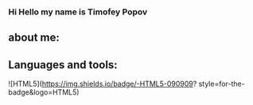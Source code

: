 ### Hi Hello my name is Timofey Popov

## about me: 
## Languages and tools: 
![HTML5](https://img.shields.io/badge/-HTML5-090909? 
style=for-the-badge&logo=HTML5)
